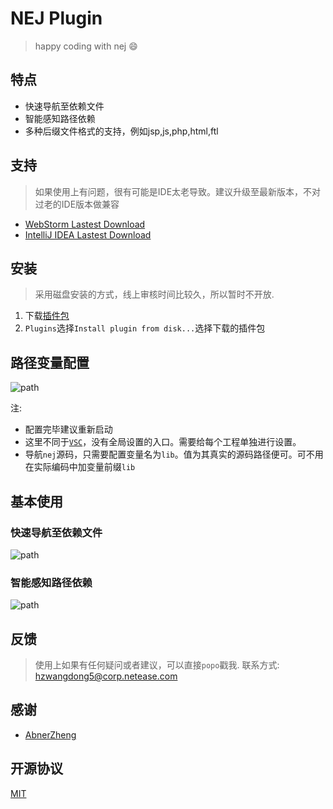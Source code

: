 

# NEJ Plugin

> happy coding with nej :smile:

## 特点

* 快速导航至依赖文件
* 智能感知路径依赖
* 多种后缀文件格式的支持，例如jsp,js,php,html,ftl

## 支持

> 如果使用上有问题，很有可能是IDE太老导致。建议升级至最新版本，不对过老的IDE版本做兼容

* [WebStorm Lastest Download](https://www.jetbrains.com/webstorm/)   
* [IntelliJ IDEA Lastest Download](https://www.jetbrains.com/idea/)

## 安装

> 采用磁盘安装的方式，线上审核时间比较久，所以暂时不开放.

1. 下载[插件包](./NEJPlugin.zip)
2. `Plugins`选择`Install plugin from disk...`选择下载的插件包 

## 路径变量配置

![path](./images/setting.gif)

注: 

* 配置完毕建议重新启动
* 这里不同于[`VSC`](https://code.visualstudio.com/)，没有全局设置的入口。需要给每个工程单独进行设置。
* 导航`nej`源码，只需要配置变量名为`lib`。值为其真实的源码路径便可。可不用在实际编码中加变量前缀`lib`

## 基本使用

### 快速导航至依赖文件

![path](./images/usage.gif)

### 智能感知路径依赖

![path](./images/usage2.gif)

## 反馈

> 使用上如果有任何疑问或者建议，可以直接`popo`戳我.
联系方式: hzwangdong5@corp.netease.com

## 感谢

* [AbnerZheng](https://github.com/AbnerZheng/NEJPlugin)

## 开源协议

[MIT](LICENSE)


